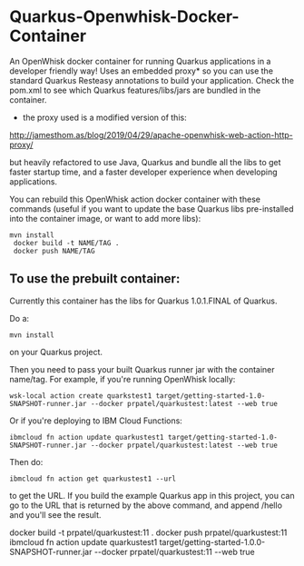 # Quarkus-Openwhisk-Docker-Container
An OpenWhisk docker container for running Quarkus applications in a developer friendly way! Uses an embedded proxy* so you can use the standard Quarkus Resteasy annotations to build your application.
Check the pom.xml to see which Quarkus features/libs/jars are bundled in the container.

* the proxy used is a modified version of this:

http://jamesthom.as/blog/2019/04/29/apache-openwhisk-web-action-http-proxy/

but heavily refactored to use Java, Quarkus and bundle all the libs to get faster startup time, and a faster developer experience when developing applications.

You can rebuild this OpenWhisk action docker container with these commands (useful if you want to update the base Quarkus libs pre-installed into the container image, or want to add more libs):
```
mvn install
 docker build -t NAME/TAG .
 docker push NAME/TAG
 ```
 ## To use the prebuilt container:
 Currently this container has the libs for Quarkus 1.0.1.FINAL of Quarkus.
 
Do a:
```
mvn install
```
on your Quarkus project.

Then you need to pass your built Quarkus runner jar with the container name/tag. For example, if you're running OpenWhisk locally:
```
wsk-local action create quarkstest1 target/getting-started-1.0-SNAPSHOT-runner.jar --docker prpatel/quarkustest:latest --web true
 ```
Or if you're deploying to IBM Cloud Functions:
```
ibmcloud fn action update quarkustest1 target/getting-started-1.0-SNAPSHOT-runner.jar --docker prpatel/quarkustest:latest --web true
```
Then do:
```
ibmcloud fn action get quarkustest1 --url
```
to get the URL. If you build the example Quarkus app in this project, you can go to the URL that is returned by the above command, and append /hello and you'll see the result.
 
 
docker build -t prpatel/quarkustest:11 .
docker push prpatel/quarkustest:11
ibmcloud fn action update quarkustest1 target/getting-started-1.0.0-SNAPSHOT-runner.jar --docker prpatel/quarkustest:11 --web true
